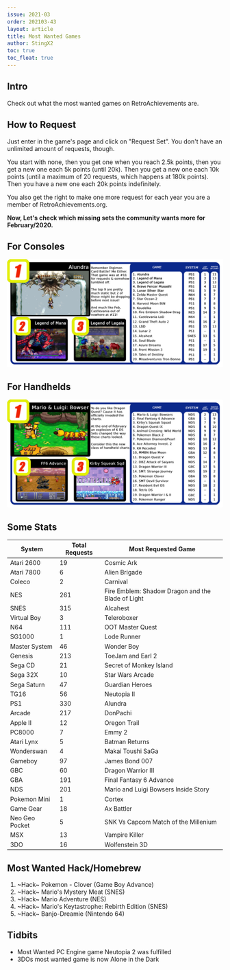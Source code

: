 ```yaml
---
issue: 2021-03
order: 202103-43
layout: article
title: Most Wanted Games
author: StingX2
toc: true
toc_float: true
---
```


## Intro

Check out what the most wanted games on RetroAchievements are.

## How to Request

Just enter in the game's page and click on "Request Set". You don't have an unlimited amount of requests, though.

You start with none, then you get one when you reach 2.5k points, then you get a new one each 5k points (until 20k). Then you get a new one each 10k points (until a maximum of 20 requests, which happens at 180k points). Then you have a new one each 20k points indefinitely.

You also get the right to make one more request for each year you are a member of RetroAchievements.org.

**Now, Let's check which missing sets the community wants more for February/2020.**


## For Consoles

[![](img/most-wanted-for-consoles.png)](img/most-wanted-for-consoles.png)


## For Handhelds

[![](img/most-wanted-for-handhelds.png)](img/most-wanted-for-handhelds.png)


## Some Stats

| System | Total Requests | Most Requested Game |
| - | - | - |
| Atari 2600 | 19 | Cosmic Ark |
| Atari 7800 | 6 | Alien Brigade |
| Coleco | 2 | Carnival |
| NES | 261 | Fire Emblem: Shadow Dragon and the Blade of Light |
| SNES | 315 | Alcahest |
| Virtual Boy | 3 | Teleroboxer |
| N64 | 111 | OOT Master Quest |
| SG1000 | 1 | Lode Runner |
| Master System | 46 | Wonder Boy |
| Genesis | 213 | ToeJam and Earl 2 |
| Sega CD | 21 | Secret of Monkey Island |
| Sega 32X | 10 | Star Wars Arcade |
| Sega Saturn | 47 | Guardian Heroes |
| TG16 | 56 | Neutopia II |
| PS1 | 330 | Alundra |
| Arcade | 217 | DonPachi |
| Apple II | 12 | Oregon Trail |
| PC8000 | 7 | Emmy 2 |
| Atari Lynx | 5 | Batman Returns |
| Wonderswan | 4 | Makai Toushi SaGa |
| Gameboy | 97 | James Bond 007 |
| GBC | 60 | Dragon Warrior III |
| GBA | 191 | Final Fantasy 6 Advance |
| NDS | 201 | Mario and Luigi Bowsers Inside Story |
| Pokemon Mini | 1 | Cortex |
| Game Gear | 18 | Ax Battler |
| Neo Geo Pocket | 5 | SNK Vs Capcom Match of the Millenium |
| MSX | 13 | Vampire Killer |
| 3DO | 16 | Wolfenstein 3D |


## Most Wanted Hack/Homebrew

1. ~Hack~ Pokemon - Clover (Game Boy Advance)  
2. ~Hack~ Mario's Mystery Meat (SNES)  
3. ~Hack~ Mario Adventure (NES)  
4. ~Hack~ Mario's Keytastrophe: Rebirth Edition (SNES)  
5. ~Hack~ Banjo-Dreamie (Nintendo 64)  

  
 
## Tidbits

- Most Wanted PC Engine game Neutopia 2 was fulfilled  
- 3DOs most wanted game is now Alone in the Dark  